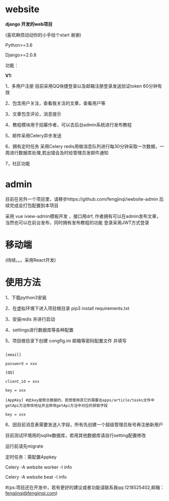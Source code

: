 # website
**django 开发的web项目**

(喜欢麻烦动动你的小手给个start 谢谢)

Python>=3.6

Django>=2.0.8


功能：

**V1:**

1、多用户注册 目前采用QQ快捷登录以及邮箱注册登录发送验证token 60分钟有效

2、包含用户关注，查看我关注的文章，查看用户等

3、文章包含评论，消息提示

4、教程模块用于招募作者，可以去后台admin系统进行发布教程

5、邮件采用Celery异步发送

6、拥有定时任务 采用Celery redis用做消息队列进行每30分钟采取一次数据，一周进行数据库处理,若出错会及时给管理员发邮件通知

7，社区功能

# admin
目前在另外一个项目里，请移步https://github.com/fengjinqi/website-admin 后续完成会打包配置到本项目

采用 vue iview-admin模板开发 ，接口用drf, 作者拥有可以在admin发布文章，当然也可以在前台发布，同时拥有发布教程的功能
登录采用JWT方式登录


# 移动端
(待续。。。采用React开发)

# 使用方法

1、下载python3安装

2、在虚拟环境下进入项目根目录 pip3 install requirements.txt

3、安装redis 并进行启动

4、settings进行数据库等各种配置

5、项目根目录下创建 congfig.ini 邮箱等密码配置文件 并填写
```cython

[email]

password = xxx

[QQ]

client_id = xxx

key = xxx

[AppKey] #此key是聚合数据的，若想使用其它的需要去apps/article/tasks文件中getApi方法修改地址并且修改getApi方法中对应的获取字段

key = xxx
```
6、因目前消息表需要发送人字段，所有先创建一个超级管理员账号再注册新用户

目前测试环境用的sqlite数据库，若用其他数据库请自行setting配置修改

运行前请先migrate

定时任务：需配置Appkey

Celery -A website worker -l info

Celery -A website beat -l info

#(ps:项目还在开发中，若有更好的建议或者功能请联系我qq:1218525402,邮箱：fengjinqi@fengjinqi.com)
